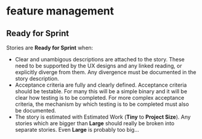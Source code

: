 # feature management

## Ready for Sprint

Stories are **Ready for Sprint** when:

* Clear and unambigous descriptions are attached to the story. These need to be supported by the UX designs and any linked reading, or explicitly diverge from them. Any divergence must be documented in the story description.
* Acceptance criteria are fully and clearly defined. Acceptance criteria should be testable. For many this will be a simple binary and it will be clear how testing is to be completed. For more complex acceptance criteria, the mechanism by which testing is to be completed must also be documented.
* The story is estimated with Estimated Work \(**Tiny** to **Project Size**\). Any stories which are bigger than **Large** should really be broken into separate stories. Even **Large** is probably too big...



